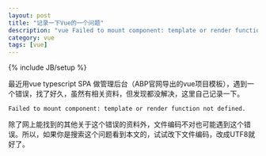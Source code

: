 ```yaml
---
layout: post
title: "记录一下Vue的一个问题"
description: "vue Failed to mount component: template or render function not defined. 也可能是文件编码异常"
category: vue
tags: [vue]
---
```

{% include JB/setup %}


最近用vue typescript SPA 做管理后台（ABP官网导出的vue项目模板），遇到一个错误，找了好久，虽然有相关资料，但发现都没解决，这里自己记录一下。


    Failed to mount component: template or render function not defined.

除了网上能找到的其他关于这个错误的资料外，文件编码不对也可能遇到这个错误。所以，如果你是搜索这个问题看到本文的，试试改下文件编码，改成UTF8就好了。

